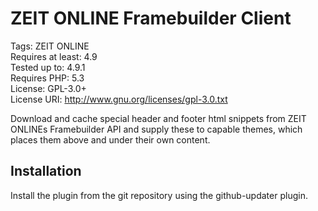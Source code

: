 # ZEIT ONLINE Framebuilder Client
Tags: ZEIT ONLINE  
Requires at least: 4.9  
Tested up to: 4.9.1  
Requires PHP: 5.3  
License: GPL-3.0+  
License URI: http://www.gnu.org/licenses/gpl-3.0.txt  

Download and cache special header and footer html snippets from ZEIT ONLINEs Framebuilder API and supply these to capable themes, which places them above and under their own content.

## Installation
Install the plugin from the git repository using the github-updater plugin.
